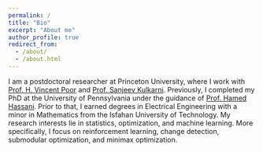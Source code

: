```yaml
---
permalink: /
title: "Bio"
excerpt: "About me"
author_profile: true
redirect_from: 
  - /about/
  - /about.html
---
```

I am a postdoctoral researcher at Princeton University, where I work with [Prof. H. Vincent Poor](https://ece.princeton.edu/people/h-vincent-poor) and [Prof. Sanjeev Kulkarni](https://ece.princeton.edu/people/sanjeev-r-kulkarni). Previously, I completed my PhD at the University of Pennsylvania under the guidance of [Prof. Hamed Hassani](https://www.seas.upenn.edu/~hassani/). Prior to that, I earned degrees in Electrical Engineering with a minor in Mathematics from the Isfahan University of Technology.
My research interests lie in statistics, optimization, and machine learning. More specifically, I focus on reinforcement learning, change detection, submodular optimization, and minimax optimization.
